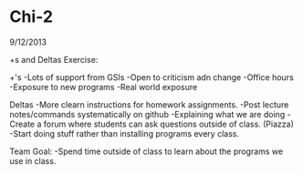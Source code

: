 Chi-2
=====
9/12/2013

+s and Deltas Exercise:

+'s
-Lots of support from GSIs
-Open to criticism adn change
-Office hours
-Exposure to new programs
-Real world exposure

Deltas
-More clearn instructions for homework assignments.
-Post lecture notes/commands systematically on github
-Explaining what we are doing
-Create a forum where students can ask questions outside of class. (Piazza)
-Start doing stuff rather than installing programs every class.

Team Goal:
-Spend time outside of class to learn about the programs we use in class.
